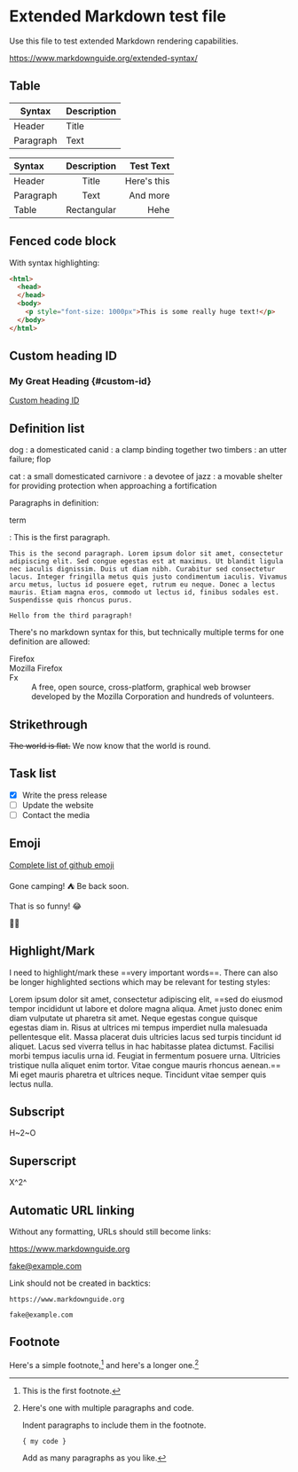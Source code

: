 # Extended Markdown test file

Use this file to test extended Markdown rendering capabilities.

https://www.markdownguide.org/extended-syntax/

## Table

| Syntax      | Description |
| ----------- | ----------- |
| Header      | Title       |
| Paragraph   | Text        |

| Syntax      | Description | Test Text     |
| :---        |    :----:   |          ---: |
| Header      | Title       | Here's this   |
| Paragraph   | Text        | And more      |
| Table       | Rectangular | Hehe          |

## Fenced code block

With syntax highlighting:

```html
<html>
  <head>
  </head>
  <body>
    <p style="font-size: 1000px">This is some really huge text!</p>
  </body>
</html>
```

## Custom heading ID

### My Great Heading {#custom-id}

[Custom heading ID](#custom-id)

## Definition list

dog
    : a domesticated canid
    : a clamp binding together two timbers
    : an utter failure; flop

cat
    : a small domesticated carnivore
    : a devotee of jazz
    : a movable shelter for providing protection when approaching a fortification

Paragraphs in definition:

term

:   This is the first paragraph.

    This is the second paragraph. Lorem ipsum dolor sit amet, consectetur adipiscing elit. Sed congue egestas est at maximus. Ut blandit ligula nec iaculis dignissim. Duis ut diam nibh. Curabitur sed consectetur lacus. Integer fringilla metus quis justo condimentum iaculis. Vivamus arcu metus, luctus id posuere eget, rutrum eu neque. Donec a lectus mauris. Etiam magna eros, commodo ut lectus id, finibus sodales est. Suspendisse quis rhoncus purus.

    Hello from the third paragraph!

There's no markdown syntax for this, but technically multiple terms for one definition are allowed:

<dl>
    <dt>Firefox</dt>
    <dt>Mozilla Firefox</dt>
    <dt>Fx</dt>
    <dd>A free, open source, cross-platform, graphical web browser
        developed by the Mozilla Corporation and hundreds of volunteers.</dd>
</dl>

## Strikethrough

~~The world is flat.~~ We now know that the world is round.

## Task list

- [x] Write the press release
- [ ] Update the website
- [ ] Contact the media

## Emoji

[Complete list of github emoji](https://github.com/ikatyang/emoji-cheat-sheet/blob/master/README.md)

Gone camping! :tent: Be back soon.

That is so funny! :joy:

:cowboy_hat_face::nerd_face:

## Highlight/Mark

I need to highlight/mark these ==very important words==. There can also be
longer highlighted sections which may be relevant for testing styles:

Lorem ipsum dolor sit amet, consectetur adipiscing elit, ==sed do eiusmod tempor
incididunt ut labore et dolore magna aliqua. Amet justo donec enim diam
vulputate ut pharetra sit amet. Neque egestas congue quisque egestas diam in.
Risus at ultrices mi tempus imperdiet nulla malesuada pellentesque elit. Massa
placerat duis ultricies lacus sed turpis tincidunt id aliquet. Lacus sed viverra
tellus in hac habitasse platea dictumst. Facilisi morbi tempus iaculis urna id.
Feugiat in fermentum posuere urna. Ultricies tristique nulla aliquet enim
tortor. Vitae congue mauris rhoncus aenean.== Mi eget mauris pharetra et ultrices
neque. Tincidunt vitae semper quis lectus nulla.

## Subscript

H~2~O

## Superscript

X^2^

## Automatic URL linking

Without any formatting, URLs should still become links:

https://www.markdownguide.org

fake@example.com

Link should not be created in backtics:

`https://www.markdownguide.org`

`fake@example.com`

## Footnote

Here's a simple footnote,[^1] and here's a longer one.[^bignote]

[^1]: This is the first footnote.

[^bignote]: Here's one with multiple paragraphs and code.

    Indent paragraphs to include them in the footnote.

    `{ my code }`

    Add as many paragraphs as you like.
